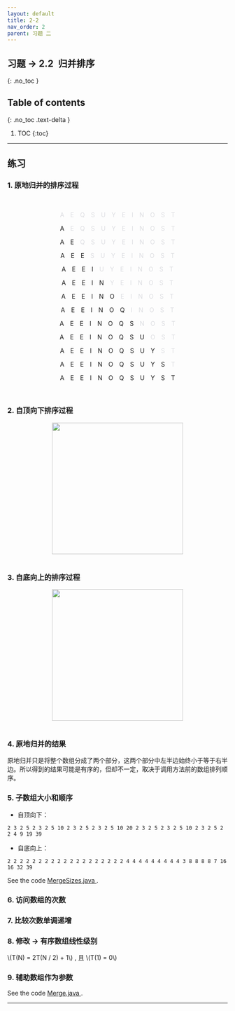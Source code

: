 ```yaml
---
layout: default
title: 2-2
nav_order: 2
parent: 习题 二
---
```


## 习题 -> 2.2&ensp;归并排序
{: .no_toc }

## Table of contents
{: .no_toc .text-delta }

1. TOC
{:toc}

---

## 练习

### 1. 原地归并的排序过程

<br />

<div style="text-align: center;">
  <p><font color="#dcdde1">A&emsp;E&emsp;Q&emsp;S&emsp;U&emsp;Y&emsp;E&emsp;I&emsp;N&emsp;O&emsp;S&emsp;T</font></p>
  <p>A&emsp;<font color="#dcdde1">E&emsp;Q&emsp;S&emsp;U&emsp;Y&emsp;E&emsp;I&emsp;N&emsp;O&emsp;S&emsp;T</font></p>
  <p>A&emsp;E&emsp;<font color="#dcdde1">Q&emsp;S&emsp;U&emsp;Y&emsp;E&emsp;I&emsp;N&emsp;O&emsp;S&emsp;T</font></p>
  <p>A&emsp;E&emsp;E&emsp;<font color="#dcdde1">S&emsp;U&emsp;Y&emsp;E&emsp;I&emsp;N&emsp;O&emsp;S&emsp;T</font></p>
  <p>A&emsp;E&emsp;E&emsp;I&emsp;<font color="#dcdde1">U&emsp;Y&emsp;E&emsp;I&emsp;N&emsp;O&emsp;S&emsp;T</font></p>
  <p>A&emsp;E&emsp;E&emsp;I&emsp;N&emsp;<font color="#dcdde1">Y&emsp;E&emsp;I&emsp;N&emsp;O&emsp;S&emsp;T</font></p>
  <p>A&emsp;E&emsp;E&emsp;I&emsp;N&emsp;O&emsp;<font color="#dcdde1">E&emsp;I&emsp;N&emsp;O&emsp;S&emsp;T</font></p>
  <p>A&emsp;E&emsp;E&emsp;I&emsp;N&emsp;O&emsp;Q&emsp;<font color="#dcdde1">I&emsp;N&emsp;O&emsp;S&emsp;T</font></p>
  <p>A&emsp;E&emsp;E&emsp;I&emsp;N&emsp;O&emsp;Q&emsp;S&emsp;<font color="#dcdde1">N&emsp;O&emsp;S&emsp;T</font></p>
  <p>A&emsp;E&emsp;E&emsp;I&emsp;N&emsp;O&emsp;Q&emsp;S&emsp;U&emsp;<font color="#dcdde1">O&emsp;S&emsp;T</font></p>
  <p>A&emsp;E&emsp;E&emsp;I&emsp;N&emsp;O&emsp;Q&emsp;S&emsp;U&emsp;Y&emsp;<font color="#dcdde1">S&emsp;T</font></p>
  <p>A&emsp;E&emsp;E&emsp;I&emsp;N&emsp;O&emsp;Q&emsp;S&emsp;U&emsp;Y&emsp;S&emsp;<font color="#dcdde1">T</font></p>
  <p>A&emsp;E&emsp;E&emsp;I&emsp;N&emsp;O&emsp;Q&emsp;S&emsp;U&emsp;Y&emsp;S&emsp;T</p>
</div>

<br />

### 2. 自顶向下排序过程

<div style="text-align: center;">
  <img src="http://foyoodo.oss-cn-beijing.aliyuncs.com/image_src/algs4/2.2/merge-3.2.2.png" width="300" />
</div>

<br />

### 3. 自底向上的排序过程

<div style="text-align: center;">
  <img src="http://foyoodo.oss-cn-beijing.aliyuncs.com/image_src/algs4/2.2/mergebu-3.2.2.png" width="300" />
</div>

<br />

### 4. 原地归并的结果

原地归并只是将整个数组分成了两个部分，这两个部分中左半边始终小于等于右半边。所以得到的结果可能是有序的，但却不一定，取决于调用方法前的数组排列顺序。

### 5. 子数组大小和顺序

- 自顶向下：
```
2 3 2 5 2 3 2 5 10 2 3 2 5 2 3 2 5 10 20 2 3 2 5 2 3 2 5 10 2 3 2 5 2 2 4 9 19 39
```

- 自底向上：
```
2 2 2 2 2 2 2 2 2 2 2 2 2 2 2 2 2 2 2 4 4 4 4 4 4 4 4 4 3 8 8 8 8 7 16 16 32 39
```

See the code <a href="https://algs4.cs.princeton.edu/22mergesort/MergeSizes.java.html">MergeSizes.java <i class="fab fa-java"></i></a> .

### 6. 访问数组的次数

### 7. 比较次数单调递增

### 8. 修改 -> 有序数组线性级别

\\(T(N) = 2T(N / 2) + 1\\) , 且 \\(T(1) = 0\\)

### 9. 辅助数组作为参数

See the code <a href="https://algs4.cs.princeton.edu/22mergesort/Merge.java.html">Merge.java <i class="fab fa-java"></i></a> .

---
